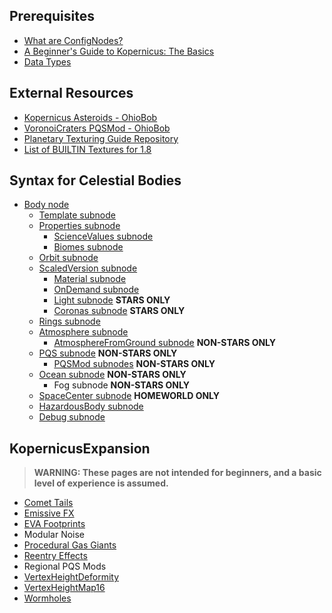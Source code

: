 
## Prerequisites
* [What are ConfigNodes?](/Prerequisites/ConfigNodes)
* [A Beginner's Guide to Kopernicus: The Basics](https://forum.kerbalspaceprogram.com/index.php?/topic/129540-a-beginners-guide-to-kopernicus-the-basics/)
* [Data Types](/Prerequisites/DataTypes)

## External Resources
* [Kopernicus Asteroids - OhioBob](https://www.dropbox.com/s/lag8opde3zimjqc/KopernicusAsteroids.pdf?dl=0)
* [VoronoiCraters PQSMod - OhioBob](https://www.dropbox.com/s/fnd0bblv5otqlhc/KSP_VoronoiCraters.pdf?dl=0)
* [Planetary Texturing Guide Repository](https://forum.kerbalspaceprogram.com/index.php?/topic/165285-planetary-texturing-guide-repository/)
* [List of BUILTIN Textures for 1.8](https://github.com/GER-Space/Kerbal-Konstructs/wiki/Builtin-Textures-for-KSP-1.8)

## Syntax for Celestial Bodies
* [Body node](/Syntax/Body)
  + [Template subnode](/Syntax/Template)
  + [Properties subnode](/Syntax/Properties/Properties)
    - [ScienceValues subnode](/Syntax/Properties/ScienceValues)
    - [Biomes subnode](/Syntax/Properties/Biome)
  + [Orbit subnode](/Syntax/Orbit)
  + [ScaledVersion subnode](/Syntax/ScaledVersion/ScaledVersion)
    - [Material subnode](/Syntax/ScaledVersion/Material)
    - [OnDemand subnode](/Syntax/ScaledVersion/OnDemand)
    - [Light subnode](/Syntax/ScaledVersion/Light) **STARS ONLY**
    - [Coronas subnode](/Syntax/ScaledVersion/Corona) **STARS ONLY**
  + [Rings subnode](/Syntax/Rings)
  + [Atmosphere subnode](/Syntax/Atmosphere/Atmosphere)
    - [AtmosphereFromGround subnode](/Syntax/Atmosphere/AtmosphereFromGround) **NON-STARS ONLY**
  + [PQS subnode](/Syntax/PQS) **NON-STARS ONLY**
    - [PQSMod subnodes](/Syntax/PQSMods) **NON-STARS ONLY**
  + [Ocean subnode](/Syntax/Ocean) **NON-STARS ONLY**
    - Fog subnode **NON-STARS ONLY**
  + [SpaceCenter subnode](/Syntax/SpaceCenter) **HOMEWORLD ONLY**
  + [HazardousBody subnode](/Syntax/HazardousBody)
  + [Debug subnode](/Syntax/Debug)

## KopernicusExpansion
> **WARNING: These pages are not intended for beginners, and a basic level of experience is assumed.**
* [Comet Tails](/Syntax/kopernicus-expansion/comettails)
* [Emissive FX](/Syntax/kopernicus-expansion/emissivefx)
* [EVA Footprints](/Syntax/kopernicus-expansion/evafootprints)
* Modular Noise
* [Procedural Gas Giants](/Syntax/kopernicus-expansion/proceduralgasgiants)
* [Reentry Effects](/Syntax/kopernicus-expansion/reentryeffects)
* Regional PQS Mods
* [VertexHeightDeformity](/Syntax/kopernicus-expansion/VertexHeightDeformity)
* [VertexHeightMap16](/Syntax/kopernicus-expansion/VertexHeightMap16)
* [Wormholes](/Syntax/kopernicus-expansion/Wormholes)
